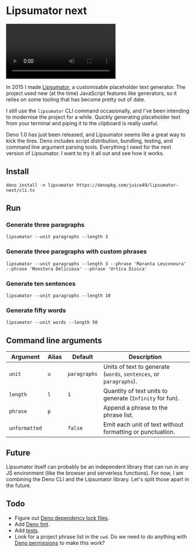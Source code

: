 # Lipsumator next

<video controls>
  <source src='https://files-1go6hehqr.now.sh' type='video/mp4'>
</video>

In 2015 I made [Lipsumator](http://github.com/juice49/lipsumator), a
customisable placeholder text generator. The project used new (at the time)
JavaScript features like generators, so it relies on some tooling that has
become pretty out of date.

I still use the `lipsumator` CLI command occasionally, and I've been intending
to modernise the project for a while. Quickly generating  placeholder text from
your terminal and piping it to the clipboard is really useful.

Deno 1.0 has just been released, and Lipsumator seems like a great way to kick
the tires. Deno includes script distribution, bundling, testing, and command
line argument parsing tools. Everything I need for the next version of
Lipsumator. I want to try it all out and see how it works.

## Install

```
deno install -n lipsumator https://denopkg.com/juice49/lipsumator-next/cli.ts
```

## Run

### Generate three paragraphs

```
lipsumator --unit paragraphs --length 3
```

### Generate three paragraphs with custom phrases

```
lipsumator --unit paragraphs --length 3 --phrase 'Maranta Leuconeura' --phrase 'Monstera Deliciosa' --phrase 'Urtica Dioica'
```

### Generate ten sentences

```
lipsumator --unit paragraphs --length 10
```

### Generate fifty words

```
lipsumator --unit words --length 50
```

## Command line arguments

| Argument | Alias | Default | Description |
| --- | --- | --- | --- |
| `unit` | `u` | `paragraphs` | Units of text to generate (`words`, `sentences`, or `paragraphs`). |
| `length` | `l` | `1` | Quantity of text units to generate (`Infinity` for fun). |
| `phrase` | `p` | | Append a phrase to the phrase list. |
| `unformatted` | | `false` | Emit each unit of text without formatting or punctuation.  |

## Future

Lipsumator itself can probably be an independent library that can run in any JS
environment (like the browser and serverless functions). For now, I am combining
the Deno CLI and the Lipsumator library. Let's split those apart in the future.

## Todo

- Figure out [Deno dependency lock files](https://deno.land/manual/linking_to_external_code/integrity_checking).
- Add [Deno fmt](https://deno.land/manual/tools/formatter).
- Add [tests](https://deno.land/manual/testing).
- Look for a project phrase list in the `cwd`. Do we need to do anything with
[Deno permissions](https://deno.land/manual/examples/permissions) to make this
work?
